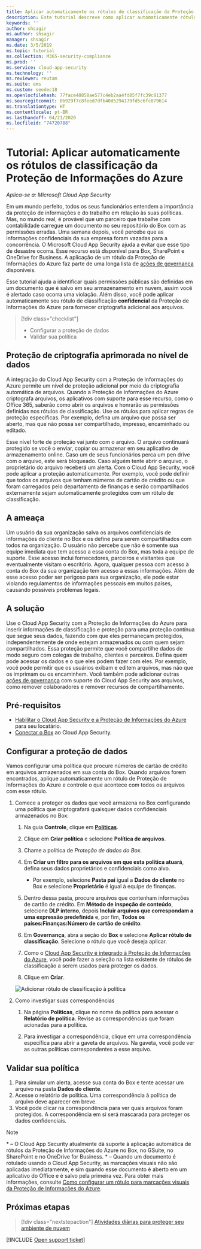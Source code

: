 ```yaml
---
title: Aplicar automaticamente os rótulos de classificação da Proteção de Informações do Azure
description: Este tutorial descreve como aplicar automaticamente rótulos de classificação da proteção de informações do Azure no Microsoft Cloud App Security.
keywords: ''
author: shsagir
ms.author: shsagir
manager: shsagir
ms.date: 3/5/2019
ms.topic: tutorial
ms.collection: M365-security-compliance
ms.prod: ''
ms.service: cloud-app-security
ms.technology: ''
ms.reviewer: reutam
ms.suite: ems
ms.custom: seodec18
ms.openlocfilehash: 77face48858ae577c4eb2aa4fd85f7fc39c81377
ms.sourcegitcommit: 0b929f7c8feed7dfb40d5294179fd5c6fc079614
ms.translationtype: HT
ms.contentlocale: pt-BR
ms.lasthandoff: 04/21/2020
ms.locfileid: "74720788"
---
```

# <a name="tutorial-automatically-apply-azure-information-protection-classification-labels"></a>Tutorial: Aplicar automaticamente os rótulos de classificação da Proteção de Informações do Azure

*Aplica-se a: Microsoft Cloud App Security*

Em um mundo perfeito, todos os seus funcionários entendem a importância da proteção de informações e do trabalho em relação às suas políticas. Mas, no mundo real, é provável que um parceiro que trabalhe com contabilidade carregue um documento no seu repositório do Box com as permissões erradas. Uma semana depois, você percebe que as informações confidenciais da sua empresa foram vazadas para a concorrência. O Microsoft Cloud App Security ajuda a evitar que esse tipo de desastre ocorra. Esse recurso está disponível para Box, SharePoint e OneDrive for Business. A aplicação de um rótulo da Proteção de Informações do Azure faz parte de uma longa lista de [ações de governança](governance-actions.md) disponíveis.

Esse tutorial ajuda a identificar quais permissões públicas são definidas em um documento que é salvo em seu armazenamento em nuvem, assim você é alertado caso ocorra uma violação. Além disso, você pode aplicar automaticamente seu rótulo de classificação **confidencial** da Proteção de Informações do Azure para fornecer criptografia adicional aos arquivos.

> [!div class="checklist"]
>
> * Configurar a proteção de dados
> * Validar sua política

## <a name="enhanced-data-level-encryption-protection"></a>Proteção de criptografia aprimorada no nível de dados

A integração do Cloud App Security com a Proteção de Informações do Azure permite um nível de proteção adicional por meio da criptografia automática de arquivos. Quando a Proteção de Informações do Azure criptografa arquivos, os aplicativos com suporte para esse recurso, como o Office 365, saberão como abrir os arquivos e honrarão as permissões definidas nos rótulos de classificação. Use os rótulos para aplicar regras de proteção específicas. Por exemplo, defina um arquivo que possa ser aberto, mas que não possa ser compartilhado, impresso, encaminhado ou editado.

Esse nível forte de proteção vai junto com o arquivo. O arquivo continuará protegido se você o enviar, copiar ou armazenar em seu aplicativo de armazenamento online. Caso um de seus funcionários perca um pen drive com o arquivo, este será bloqueado. Caso alguém tente abrir o arquivo, o proprietário do arquivo receberá um alerta. Com o Cloud App Security, você pode aplicar a proteção automaticamente. Por exemplo, você pode definir que todos os arquivos que tenham números de cartão de crédito ou que foram carregados pelo departamento de finanças e serão compartilhados externamente sejam automaticamente protegidos com um rótulo de classificação.

## <a name="the-threat"></a>A ameaça

Um usuário da sua organização salva os arquivos confidenciais de informações do cliente no Box e os define para serem compartilhados com todos na organização. O usuário não percebe que não é somente sua equipe imediata que tem acesso a essa conta do Box, mas toda a equipe de suporte. Esse acesso inclui fornecedores, parceiros e visitantes que eventualmente visitam o escritório. Agora, qualquer pessoa com acesso à conta do Box da sua organização tem acesso a essas informações. Além de esse acesso poder ser perigoso para sua organização, ele pode estar violando regulamentos de informações pessoais em muitos países, causando possíveis problemas legais.

## <a name="the-solution"></a>A solução

Use o Cloud App Security com a Proteção de Informações do Azure para inserir informações de classificação e proteção para uma proteção contínua que segue seus dados, fazendo com que eles permaneçam protegidos, independentemente de onde estejam armazenados ou com quem sejam compartilhados. Essa proteção permite que você compartilhe dados de modo seguro com colegas de trabalho, clientes e parceiros. Defina quem pode acessar os dados e o que eles podem fazer com eles. Por exemplo, você pode permitir que os usuários exibam e editem arquivos, mas não que os imprimam ou os encaminhem. Você também pode adicionar outras [ações de governança](governance-actions.md) com suporte do Cloud App Security aos arquivos, como remover colaboradores e remover recursos de compartilhamento.

## <a name="prerequisites"></a>Pré-requisitos

* [Habilitar o Cloud App Security e a Proteção de Informações do Azure](azip-integration.md) para seu locatário.
* [Conectar o Box](connect-box-to-microsoft-cloud-app-security.md) ao Cloud App Security.

## <a name="set-up-data-protection"></a>Configurar a proteção de dados

Vamos configurar uma política que procure números de cartão de crédito em arquivos armazenados em sua conta do Box. Quando arquivos forem encontrados, aplique automaticamente um rótulo de Proteção de Informações do Azure e controle o que acontece com todos os arquivos com esse rótulo.

1. Comece a proteger os dados que você armazena no Box configurando uma política que criptografará quaisquer dados confidenciais armazenados no Box:

    1. Na guia **Controle**, clique em [**Políticas**](control-cloud-apps-with-policies.md).

    2. Clique em **Criar política** e selecione **Política de arquivos**.

    3. Chame a política de *Proteção de dados do Box*.

    4. Em **Criar um filtro para os arquivos em que esta política atuará**, defina seus dados proprietários e confidenciais como alvo.
        * Por exemplo, selecione **Pasta pai** igual a **Dados do cliente** no Box e selecione **Proprietário** é igual à equipe de finanças.

    5. Dentro dessa pasta, procure arquivos que contenham informações de cartão de crédito. Em **Método de inspeção de conteúdo**, selecione **DLP interno**, depois **Incluir arquivos que correspondam a uma expressão predefinida** e, por fim, **Todos os países:Finanças:Número de cartão de crédito**.

    6. Em **Governança**, abra a seção do **Box** e selecione **Aplicar rótulo de classificação**. Selecione o rótulo que você deseja aplicar.

    7. Como o [Cloud App Security é integrado à Proteção de Informações do Azure](azip-integration.md), você pode fazer a seleção na lista existente de rótulos de classificação a serem usados para proteger os dados.

    8. Clique em **Criar**.

   ![Adicionar rótulo de classificação à política](media/aip-auto-policy.png)

2. Como investigar suas correspondências

    1. Na página **Políticas**, clique no nome da política para acessar o **Relatório de política**. Revise as correspondências que foram acionadas para a política.

    2. Para investigar a correspondência, clique em uma correspondência específica para abrir a gaveta de arquivos. Na gaveta, você pode ver as outras políticas correspondentes a esse arquivo.

## <a name="validate-your-policy"></a>Validar sua política

1. Para simular um alerta, acesse sua conta do Box e tente acessar um arquivo na pasta **Dados do cliente**.
2. Acesse o relatório de política. Uma correspondência à política de arquivo deve aparecer em breve.
3. Você pode clicar na correspondência para ver quais arquivos foram protegidos. A correspondência em si será mascarada para proteger os dados confidenciais.

>[!NOTE]
>
> \* – O Cloud App Security atualmente dá suporte à aplicação automática de rótulos da Proteção de Informações do Azure no Box, no GSuite, no SharePoint e no OneDrive for Business.
> \* – Quando um documento é rotulado usando o Cloud App Security, as marcações visuais não são aplicadas imediatamente, e sim quando esse documento é aberto em um aplicativo do Office e é salvo pela primeira vez. Para obter mais informações, consulte [Como configurar um rótulo para marcações visuais da Proteção de Informações do Azure](https://docs.microsoft.com/information-protection/deploy-use/configure-policy-markings#when-visual-markings-are-applied).

## <a name="next-steps"></a>Próximas etapas

> [!div class="nextstepaction"]
> [Atividades diárias para proteger seu ambiente de nuvem](daily-activities-to-protect-your-cloud-environment.md)

[!INCLUDE [Open support ticket](includes/support.md)]
